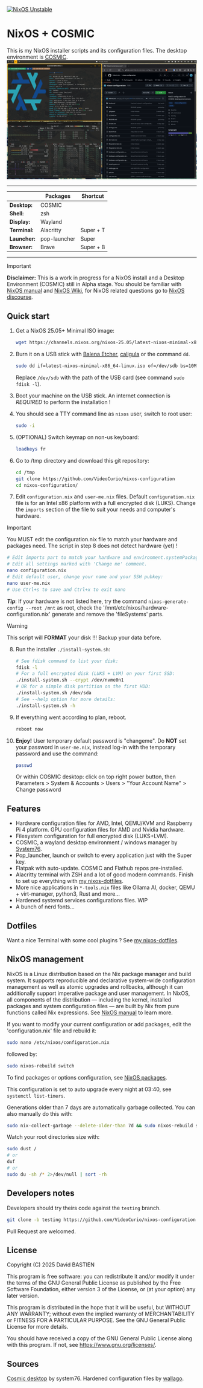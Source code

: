 [![NixOS Unstable](https://img.shields.io/badge/NixOS-25.05-blue.svg?style=flat-square&logo=NixOS&logoColor=white)](https://nixos.org)

# NixOS + COSMIC

This is my NixOS installer scripts and its configuration files. The desktop environment is [COSMIC](https://system76.com/cosmic/).
![NixOS COSMIC screenshot](https://github.com/VideoCurio/nixos-configuration/blob/master/img/Screenshot6.png?raw=true "NixOS with COSMIC DE")

------

|               | Packages     | Shortcut  |
|---------------|--------------|-----------|
| **Desktop:**  | COSMIC       |           |
| **Shell:**    | zsh          |           |
| **Display:**  | Wayland      |           |
| **Terminal:** | Alacritty    | Super + T |
| **Launcher:** | pop-launcher | Super     |
| **Browser:**  | Brave        | Super + B |

-----

> [!IMPORTANT]
> **Disclaimer:** This is a work in progress for a NixOS install and a Desktop Environment (COSMIC) still in Alpha stage.
> You should be familiar with [NixOS manual](https://nixos.org/manual/nixos/stable/) and [NixOS Wiki](https://nixos.wiki/wiki/Main_Page), for NixOS related questions go to [NixOS discourse](https://discourse.nixos.org/).

## Quick start

1. Get a NixOS 25.05+ Minimal ISO image:
   ```bash
   wget https://channels.nixos.org/nixos-25.05/latest-nixos-minimal-x86_64-linux.iso
   ```

2. Burn it on a USB stick with [Balena Etcher](https://etcher.balena.io/#download-etcher), [caligula](https://github.com/ifd3f/caligula) or the command `dd`.
   ```bash
   sudo dd if=latest-nixos-minimal-x86_64-linux.iso of=/dev/sdb bs=10MB oflag=dsync status=progress
   ```
   Replace `/dev/sdb` with the path of the USB card (see command `sudo fdisk -l`).
3. Boot your machine on the USB stick. An internet connection is *REQUIRED* to perform the installation !
4. You should see a TTY command line as `nixos` user, switch to root user:
   ```bash
   sudo -i
   ```
5. (OPTIONAL) Switch keymap on non-us keyboard: 
   ```bash
   loadkeys fr
   ```
6. Go to /tmp directory and download this git repository: 
   ```bash
   cd /tmp
   git clone https://github.com/VideoCurio/nixos-configuration
   cd nixos-configuration/
   ```
7. Edit `configuration.nix` and `user-me.nix` files. Default `configuration.nix` file is for an Intel x86 platform with a full encrypted disk (LUKS).
   Change the `imports` section of the file to suit your needs and computer's hardware.
> [!IMPORTANT]
> You MUST edit the configuration.nix file to match your hardware and packages need. The script in step 8 does not detect hardware (yet) !
   ```bash
   # Edit imports part to match your hardware and environment.systemPackages to add/remove packages.
   # Edit all settings marked with 'Change me' comment.
   nano configuration.nix
   # Edit default user, change your name and your SSH pubkey:
   nano user-me.nix
   # Use Ctrl+s to save and Ctrl+x to exit nano
   ```
   **_Tip_**: If your hardware is not listed here, try the command `nixos-generate-config --root /mnt` as root, check the '/mnt/etc/nixos/hardware-configuration.nix' generate and remove the 'fileSystems' parts.

> [!WARNING]
> This script will **FORMAT** your disk !!! Backup your data before.
8. Run the installer `./install-system.sh`:
   ```bash
   # See fdisk command to list your disk:
   fdisk -l
   # For a full encrypted disk (LUKS + LVM) on your first SSD:
   ./install-system.sh --crypt /dev/nvme0n1
   # OR for a simple disk partition on the first HDD:
   ./install-system.sh /dev/sda
   # See --help option for more details:
   ./install-system.sh -h
   ```
9. If everything went according to plan, reboot.
   ```bash
   reboot now
   ```
10. **Enjoy!** User temporary default password is "changeme". Do **NOT** set your password in `user-me.nix`, instead log-in with the temporary password and use the command:
    ```bash
    passwd
    ```
    Or within COSMIC desktop: click on top right power button, then Parameters > System & Accounts > Users > "Your Account Name" > Change password

## Features

* Hardware configuration files for AMD, Intel, QEMU/KVM and Raspberry Pi 4 platform. GPU configuration files for AMD and Nvidia hardware.
* Filesystem configuration for full encrypted disk (LUKS+LVM).
* COSMIC, a wayland desktop environment / windows manager by [System76](https://system76.com/cosmic/).
* Pop_launcher, launch or switch to every application just with the Super key.
* Flatpak with auto-update. COSMIC and Flathub repos pre-installed.
* Alacritty terminal with ZSH and a lot of good modern commands. Finish to set up everything with [my nixos-dotfiles](https://github.com/VideoCurio/nixos-dotfiles).
* More nice applications in `*-tools.nix` files like Ollama AI, docker, QEMU + virt-manager, python3, Rust and more...
* Hardened systemd services configurations files. WIP
* A bunch of nerd fonts...

## Dotfiles

Want a nice Terminal with some cool plugins ? See [my nixos-dotfiles](https://github.com/VideoCurio/nixos-dotfiles).

## NixOS management

NixOS is a Linux distribution based on the Nix package manager and build system. It supports reproducible and declarative system-wide configuration management as well as atomic upgrades and rollbacks, although it can additionally support imperative package and user management. In NixOS, all components of the distribution — including the kernel, installed packages and system configuration files — are built by Nix from pure functions called Nix expressions.
See [NixOS manual](https://nixos.org/manual/nixos/stable/) to learn more.

If you want to modify your current configuration or add packages, edit the 'configuration.nix' file and rebuild it:
```bash
sudo nano /etc/nixos/configuration.nix
```
followed by:
```bash
sudo nixos-rebuild switch
```
To find packages or options configuration, see [NixOS packages](https://search.nixos.org/packages?channel=25.05&size=50&sort=relevance&type=packages).

This configuration is set to auto upgrade every night at 03:40, see `systemctl list-timers`.

Generations older than 7 days are automatically garbage collected. You can also manually do this with:
```bash
sudo nix-collect-garbage --delete-older-than 7d && sudo nixos-rebuild switch && sudo nixos-rebuild list-generations
```
Watch your root directories size with:
```bash
sudo dust /
# or
duf
# or
sudo du -sh /* 2>/dev/null | sort -rh
```

## Developers notes
Developers should try theirs code against the `testing` branch.
```bash
git clone -b testing https://github.com/VideoCurio/nixos-configuration.git
```
Pull Request are welcomed.

## License

Copyright (C) 2025  David BASTIEN

This program is free software: you can redistribute it and/or modify
it under the terms of the GNU General Public License as published by
the Free Software Foundation, either version 3 of the License, or
(at your option) any later version.

This program is distributed in the hope that it will be useful,
but WITHOUT ANY WARRANTY; without even the implied warranty of
MERCHANTABILITY or FITNESS FOR A PARTICULAR PURPOSE.  See the
GNU General Public License for more details.

You should have received a copy of the GNU General Public License
along with this program.  If not, see <https://www.gnu.org/licenses/>.

## Sources
[Cosmic desktop](https://github.com/pop-os/cosmic-epoch) by system76.
Hardened configuration files by [wallago](https://github.com/wallago/nix-system-services-hardened).